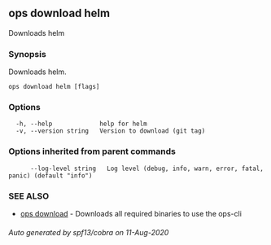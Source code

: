 ## ops download helm

Downloads helm

### Synopsis

Downloads helm.

```
ops download helm [flags]
```

### Options

```
  -h, --help             help for helm
  -v, --version string   Version to download (git tag)
```

### Options inherited from parent commands

```
      --log-level string   Log level (debug, info, warn, error, fatal, panic) (default "info")
```

### SEE ALSO

* [ops download](ops_download.md)	 - Downloads all required binaries to use the ops-cli

###### Auto generated by spf13/cobra on 11-Aug-2020

